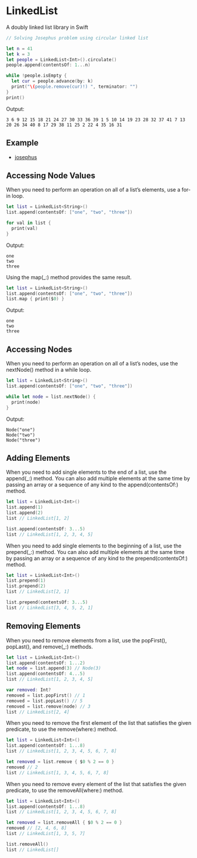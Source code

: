 # LinkedList

A doubly linked list library in Swift

```swift
// Solving Josephus problem using circular linked list

let n = 41
let k = 3
let people = LinkedList<Int>().circulate()
people.append(contentsOf: 1...n)

while !people.isEmpty {
  let cur = people.advance(by: k)
  print("\(people.remove(cur)!) ", terminator: "")
}
print()
```

Output:

```
3 6 9 12 15 18 21 24 27 30 33 36 39 1 5 10 14 19 23 28 32 37 41 7 13 20 26 34 40 8 17 29 38 11 25 2 22 4 35 16 31
```

## Example

- [josephus](https://github.com/ready-player1/josephus/blob/main/josephus/main.swift)

## Accessing Node Values

When you need to perform an operation on all of a list’s elements, use a for-in loop.

```swift
let list = LinkedList<String>()
list.append(contentsOf: ["one", "two", "three"])

for val in list {
  print(val)
}
```
Output:

```
one
two
three
```

Using the map(\_:) method provides the same result.

```swift
let list = LinkedList<String>()
list.append(contentsOf: ["one", "two", "three"])
list.map { print($0) }
```

Output:

```
one
two
three
```

## Accessing Nodes

When you need to perform an operation on all of a list’s nodes, use the nextNode() method in a while loop.

```swift
let list = LinkedList<String>()
list.append(contentsOf: ["one", "two", "three"])

while let node = list.nextNode() {
  print(node)
}
```

Output:

```
Node("one")
Node("two")
Node("three")
```

## Adding Elements

When you need to add single elements to the end of a list, use the append(\_:) method. You can also add multiple elements at the same time by passing an array or a sequence of any kind to the append(contentsOf:) method.

```swift
let list = LinkedList<Int>()
list.append(1)
list.append(2)
list // LinkedList[1, 2]

list.append(contentsOf: 3...5)
list // LinkedList[1, 2, 3, 4, 5]
```

When you need to add single elements to the beginning of a list, use the prepend(\_:) method. You can also add multiple elements at the same time by passing an array or a sequence of any kind to the prepend(contentsOf:) method.

```swift
let list = LinkedList<Int>()
list.prepend(1)
list.prepend(2)
list // LinkedList[2, 1]

list.prepend(contentsOf: 3...5)
list // LinkedList[3, 4, 5, 2, 1]
```

## Removing Elements

When you need to remove elements from a list, use the popFirst(), popLast(),  and remove(\_:) methods.

```swift
let list = LinkedList<Int>()
list.append(contentsOf: 1...2)
let node = list.append(3) // Node(3)
list.append(contentsOf: 4...5)
list // LinkedList[1, 2, 3, 4, 5]

var removed: Int?
removed = list.popFirst() // 1
removed = list.popLast() // 5
removed = list.remove(node) // 3
list // LinkedList[2, 4]
```

When you need to remove the first element of the list that satisfies the given predicate, to use the remove(where:) method.

```swift
let list = LinkedList<Int>()
list.append(contentsOf: 1...8)
list // LinkedList[1, 2, 3, 4, 5, 6, 7, 8]

let removed = list.remove { $0 % 2 == 0 }
removed // 2
list // LinkedList[1, 3, 4, 5, 6, 7, 8]
```

When you need to remove every element of the list that satisfies the given predicate, to use the removeAll(where:) method.

```swift
let list = LinkedList<Int>()
list.append(contentsOf: 1...8)
list // LinkedList[1, 2, 3, 4, 5, 6, 7, 8]

let removed = list.removeAll { $0 % 2 == 0 }
removed // [2, 4, 6, 8]
list // LinkedList[1, 3, 5, 7]

list.removeAll()
list // LinkedList[]
```
